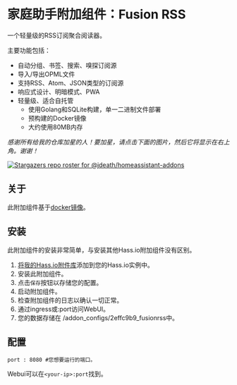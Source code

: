 # 家庭助手附加组件：Fusion RSS

一个轻量级的RSS订阅聚合阅读器。

主要功能包括：

- 自动分组、书签、搜索、嗅探订阅源
- 导入/导出OPML文件
- 支持RSS、Atom、JSON类型的订阅源
- 响应式设计、明暗模式、PWA
- 轻量级、适合自托管
  - 使用Golang和SQLite构建，单一二进制文件部署
  - 预构建的Docker镜像
  - 大约使用80MB内存

_感谢所有给我的仓库加星的人！要加星，请点击下面的图片，然后它将显示在右上角。谢谢！_

[![Stargazers repo roster for @jdeath/homeassistant-addons](https://reporoster.com/stars/jdeath/homeassistant-addons)](https://github.com/jdeath/homeassistant-addons/stargazers)

## 关于

此附加组件基于[docker镜像](https://github.com/0x2E/fusion)。

## 安装

此附加组件的安装非常简单，与安装其他Hass.io附加组件没有区别。

1. [将我的Hass.io附件库][repository]添加到您的Hass.io实例中。
1. 安装此附加组件。
1. 点击`保存`按钮以存储您的配置。
1. 启动附加组件。
1. 检查附加组件的日志以确认一切正常。
1. 通过ingress或<your-ip>:port访问WebUI。
1. 您的数据存储在 /addon_configs/2effc9b9_fusionrss中。

## 配置

```
port : 8080 #您想要运行的端口。
```

Webui可以在`<your-ip>:port`找到。

[repository]: https://github.com/jdeath/homeassistant-addons